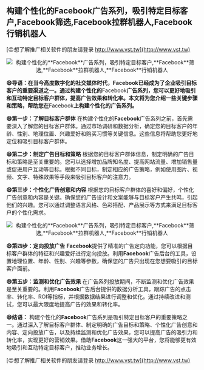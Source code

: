 ## **构建个性化的**Facebook**广告系列，吸引特定目标客户,**Facebook**筛选,**Facebook**拉群机器人,**Facebook**行销机器人**

[😍想了解推广相关软件的朋友请登录 http://www.vst.tw](http://www.vst.tw)

 <center><img src="https://vst.tw/MP4/tuiguang/png/0.png" alt="构建个性化的**Facebook**广告系列，吸引特定目标客户,**Facebook**筛选,**Facebook**拉群机器人,**Facebook**行销机器人"></center>

**😄导语：在当今高度数字化的社交媒体时代，**Facebook**已经成为了企业吸引目标客户的重要渠道之一。通过构建个性化的**Facebook**广告系列，您可以更好地吸引和互动特定目标客户群体，提高广告效果和转化率。本文将为您介绍一些关键步骤和策略，帮助您在**Facebook**上构建个性化的广告系列。**

**😄第一步：了解目标客户群体**
在构建个性化的**Facebook**广告系列之前，首先需要深入了解您的目标客户群体。通过市场调研和数据分析，确定您的目标客户的年龄、性别、地理位置、兴趣爱好和购买习惯等关键信息。这些信息将帮助您更好地定位和吸引目标客户群体。

**😄第二步：制定广告目标和策略**
根据您的目标客户群体信息，制定明确的广告目标和策略是至关重要的。您可以选择增加品牌知名度、提高网站流量、增加销售量或促进用户互动等目标。根据不同目标，制定相应的广告策略，例如使用图片、视频、文字、特殊效果等手段来吸引目标客户的注意力。

**😄第三步：个性化广告创意和内容**
根据您的目标客户群体的喜好和偏好，个性化广告创意和内容是关键。确保您的广告设计和文案能够与目标客户产生共鸣，引起他们的兴趣。您可以通过调整语言风格、色彩搭配、产品展示等方式来满足目标客户的个性化需求。

 <center><img src="https://vst.tw/MP4/tuiguang/png/0.png" alt="构建个性化的**Facebook**广告系列，吸引特定目标客户,**Facebook**筛选,**Facebook**拉群机器人,**Facebook**行销机器人"></center>

**😄第四步：定向投放广告**
**Facebook**提供了精准的广告定向功能，您可以根据目标客户群体的特征和兴趣爱好进行定向投放。利用**Facebook**广告后台的工具，设置地理位置、年龄、性别、兴趣等参数，确保您的广告只出现在您想要吸引的目标客户面前。

**😄第五步：监测和优化广告效果**
在广告系列投放期间，不断监测和优化广告效果是至关重要的。利用**Facebook**广告后台提供的数据分析工具，跟踪广告的点击率、转化率、ROI等指标，并根据数据结果进行调整和优化。通过持续改进和测试，您可以最大限度地提高广告的效果和转化率。

**😄结语：**
构建个性化的**Facebook**广告系列是吸引特定目标客户的重要策略之一。通过深入了解目标客户群体、制定明确的广告目标和策略、个性化广告创意和内容、定向投放广告，以及持续监测和优化广告效果，您可以提高广告的吸引力和转化率，实现更好的营销效果。借助**Facebook**这一强大的平台，您将能够更有效地吸引和互动特定目标客户，推动业务增长。

[😍想了解推广相关软件的朋友请登录 http://www.vst.tw](http://www.vst.tw)



